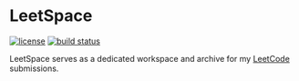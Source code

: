 # LeetSpace

[![license](https://img.shields.io/github/license/threeal/leetspace?style=flat-square)](./LICENSE)
[![build status](https://img.shields.io/github/actions/workflow/status/threeal/leetspace/build.yaml?branch=main&style=flat-square)](https://github.com/threeal/leetspace/actions/workflows/build.yaml)

LeetSpace serves as a dedicated workspace and archive for my [LeetCode](https://leetcode.com) submissions.
